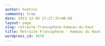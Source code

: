 ```yaml
---
author: huetruc
comments: true
date: 2013-12-06 17:27:37+00:00
layout: page
slug: retraite-francophone-hameau-du-haut
title: Retraite Francophone - Hameau du Haut
wordpress_id: 3676
---
```



